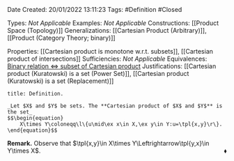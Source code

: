 <br />
<br />

Date Created: 20/01/2022 13:11:23
Tags: #Definition #Closed

Types: _Not Applicable_
Examples: _Not Applicable_ 
Constructions: [[Product Space (Topology)]]
Generalizations: [[Cartesian Product (Arbitrary)]], [[Product (Category Theory; binary)]]

Properties: [[Cartesian product is monotone w.r.t. subsets]], [[Cartesian product of intersections]]
Sufficiencies: _Not Applicable_
Equivalences: [Binary relation $\Leftrightarrow$ subset of Cartesian product](Binary%20relation%20iff%20subset%20of%20Cartesian%20product.md)
Justifications: [[Cartesian product (Kuratowski) is a set (Power Set)]], [[Cartesian product (Kuratowski) is a set (Replacement)]]

``` ad-Definition
title: Definition.

_Let $X$ and $Y$ be sets. The **Cartesian product of $X$ and $Y$** is the set_
$$\begin{equation}
    X\times Y\coloneqq\l\{u\mid\ex x\in X,\ex y\in Y:u=\tpl{x,y}\r\}.
\end{equation}$$

```

**Remark.** Observe that $\tpl{x,y}\in X\times Y\Leftrightarrow\tpl{y,x}\in Y\times X$.<span style="float:right;">$\blacklozenge$</span>
